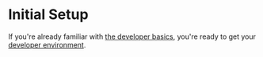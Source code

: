 # Initial Setup
If you're already familiar with [the developer basics](/tutorials/developer-basics), you're ready to get
your [developer environment](/tutorials/developer-basics#environment).
